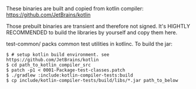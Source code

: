 These binaries are built and copied from kotlin compiler: https://github.com/JetBrains/kotlin

Those prebuilt binaries are transient and therefore not signed. It's HIGHTLY RECOMMENDED to
build the libraries by yourself and copy them here.

test-common/ packs common test utilities in kotlinc. To build the jar:
```
$ # setup kotlin build environment. see https://github.com/JetBrains/kotlin
$ cd path_to_kotlin_compiler_src
$ patch -p1 < 0001-Package-test-classes.patch
$ ./gradlew :include:kotlin-compiler-tests:build
$ cp include/kotlin-compiler-tests/build/libs/*.jar path_to_below
```
